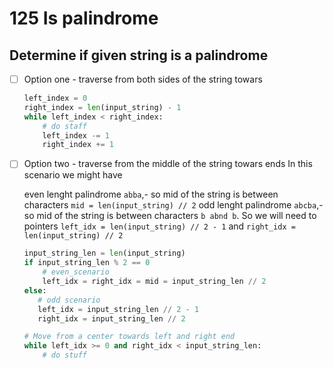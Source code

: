 # 125 Is palindrome

## Determine if given string is a palindrome

* [ ] Option one - traverse from both sides of the string towars

  ```python
  left_index = 0
  right_index = len(input_string) - 1
  while left_index < right_index:
      # do staff
      left_index -= 1
      right_index += 1
  ```
* [ ] Option two - traverse from the middle of the string towars ends
  In this scenario we might have

  even lenght palindrome `abba`,- so mid of the string is between characters `mid = len(input_string) // 2`
  odd  lenght palindrome `abcba`,- so mid of the string is between characters `b abnd b`. So we will need to pointers `left_idx = len(input_string) // 2 - 1` and `right_idx = len(input_string) // 2`

  ```python
  input_string_len = len(input_string)
  if input_string_len % 2 == 0
      # even_scenario
      left_idx = right_idx = mid = input_string_len // 2
  else:
     # odd scenario
     left_idx = input_string_len // 2 - 1
     right_idx = input_string_len // 2

  # Move from a center towards left and right end
  while left_idx >= 0 and right_idx < input_string_len:
      # do stuff
  ```
